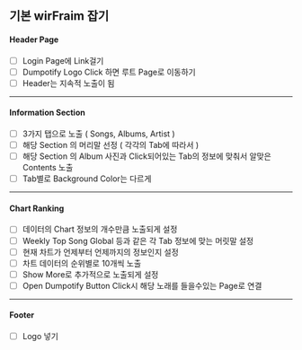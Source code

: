 ## 기본 wirFraim 잡기
#### Header Page
* [ ] Login Page에 Link걸기
* [ ] Dumpotify Logo Click 하면 루트 Page로 이동하기
* [ ] Header는 지속적 노출이 됨
- - -
#### Information Section
* [ ] 3가지 탭으로 노출 ( Songs, Albums, Artist )
* [ ] 해당 Section 의 머리말 선정 ( 각각의 Tab에 따라서 )
* [ ] 해당 Section 의 Album 사진과 Click되어있는 Tab의 정보에 맞춰서 알맞은 Contents 노출
* [ ] Tab별로 Background Color는 다르게
- - -
#### Chart Ranking
* [ ] 데이터의 Chart 정보의 개수만큼 노출되게 설정
* [ ] Weekly Top Song Global 등과 같은 각 Tab 정보에 맞는 머릿말 설정
* [ ] 현재 차트가 언제부터 언제까지의 정보인지 설정
* [ ] 차트 데이터의 순위별로 10개씩 노출
* [ ] Show More로 추가적으로 노출되게 설정
* [ ] Open Dumpotify Button Click시 해당 노래를 들을수있는 Page로 연결
- - -
#### Footer
* [ ] Logo 넣기